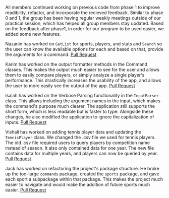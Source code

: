 All members continued working on previous code from phase 1 to improve readibility, refactor, and incorporate the recieved feedback. Similar to phase 0 and 1, the group has been having regular weekly meetings outside of our practical session, which has helped all group members stay updated. Based on the feedback after phase1, in order for our program to be used easier, we added some new features. 

Nazanin has worked on `GetList` for sports, players, and stats and `Search` so the user can know the available options for each and based on that, provide the arguments for a command.
[Pull Request](https://github.com/CSC207-UofT/course-project-sports-agents/actions/runs/1542419457)


Karim has worked on the output formatter methods in the Command classes. 
This makes the output much easier to see for the user and allows them to easily
compare players, or simply analyze a single player's performance. This
drastically increases the usability of the app, and allows the user to more easily
see the output of the app. [Pull Request](https://github.com/CSC207-UofT/course-project-sports-agents/pull/46)

Isaiah has worked on the Verbose Parsing functionality in the `InputParser` class.
This allows including the argument names in the input, which makes the command's
purpose much clearer. The application still supports the short form, which is
less readable but is faster to type. Alongside these changes, he also modified
the application to ignore the capitalization of inputs.
[Pull Request](https://github.com/CSC207-UofT/course-project-sports-agents/pull/53)

Vishali has worked on adding tennis player data and updating the `TennisPlayer`
class. We changed the .csv file we used for tennis players. 
The old .csv file required users to query players by competition name
instead of season. It also only contained data for one year.
The new file contains data for multiple years, and players can now be queried
by year. [Pull Request](https://github.com/CSC207-UofT/course-project-sports-agents/pull/47)

Jack has worked on refactoring the project's package structure. He broke up the too-large
`commands` package, created the `sports` package, and gave each sport a
subpackage within that package. This makes the project much easier to navigate
and would make the addition of future sports much easier. 
[Pull Request](https://github.com/CSC207-UofT/course-project-sports-agents/pull/50)
